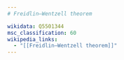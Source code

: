 ```yaml
---
# Freidlin–Wentzell theorem

wikidata: Q5501344
msc_classification: 60
wikipedia_links:
  - "[[Freidlin–Wentzell theorem]]"
---
```

